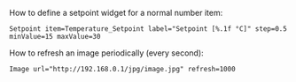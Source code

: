 How to define a setpoint widget for a normal number item:
```
Setpoint item=Temperature_Setpoint label="Setpoint [%.1f °C]" step=0.5 minValue=15 maxValue=30
```

How to refresh an image periodically (every second):
```
Image url="http://192.168.0.1/jpg/image.jpg" refresh=1000
```
